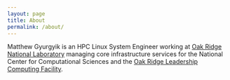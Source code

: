 ```yaml
---
layout: page
title: About
permalink: /about/
---
```


Matthew Gyurgyik is an HPC Linux System Engineer working at [Oak Ridge National Laboratory][ornl] managing
core infrastructure services for the National Center for Computational
Sciences and the [Oak Ridge Leadership Computing Facility][olcf]. 

[ornl]: https://www.ornl.gov
[olcf]: https://www.olcf.ornl.gov/

